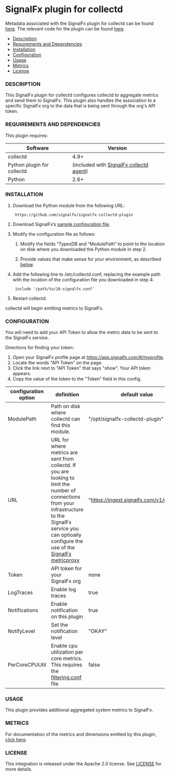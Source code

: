 # SignalFx plugin for collectd

Metadata associated with the SignalFx plugin for collectd can be found [here](https://github.com/signalfx/integrations/tree/release/signalfx-metadata). The relevant code for the plugin can be found [here](https://github.com/signalfx/collectd-signalfx/).

- [Description](#description)
- [Requirements and Dependencies](#requirements-and-dependencies)
- [Installation](#installation)
- [Configuration](#configuration)
- [Usage](#usage)
- [Metrics](#metrics)
- [License](#license)

### DESCRIPTION

This SignalFx plugin for collectd configures collectd to aggregate metrics and send them to SignalFx. This plugin also handles the association to a specific SignalFx org to the data that is being sent through the org's API token.

### REQUIREMENTS AND DEPENDENCIES

This plugin requires:

| Software          | Version        |
|-------------------|----------------|
| collectd  |  4.9+  |
| Python plugin for collectd | (included with [SignalFx collectd agent](https://github.com/signalfx/integrations/tree/master/collectd)[](sfx_link:collectd)) |
| Python    |  2.6+ |

### INSTALLATION

1. Download the Python module from the following URL:

        https://github.com/signalfx/signalfx-collectd-plugin

2. Download SignalFx’s [sample configuration file](https://github.com/signalfx/integrations/blob/master/collectd-signalfx/10-signalfx.conf).

3. Modify the configuration file as follows:

    1. Modify the fields “TypesDB and “ModulePath” to point to the location on disk where you downloaded the Python module in step 2.

    2. Provide values that make sense for your environment, as described [below](#configuration).

4. Add the following line to /etc/collectd.conf, replacing the example path with the location of the configuration file you downloaded in step 4:

        include '/path/to/10-signalfx.conf'

5. Restart collectd.

collectd will begin emitting metrics to SignalFx.

### CONFIGURATION

You will need to add your API Token to allow the metric data to be sent to the SignalFx service.

Directions for finding your token:
1. Open your SignalFx profile page at https://app.signalfx.com/#/myprofile.
2. Locate the words "API Token" on the page.
3. Click the link next to "API Token" that says "show". Your API token appears.
4. Copy the value of the token to the "Token" field in this config.

| configuration option | definition | default value |
| ---------------------|------------|---------------|
| ModulePath | Path on disk where collectd can find this module. | "/opt/signalfx-collectd-plugin" |
| URL | URL for where metrics are sent from collectd. If you are looking to limit the number of connections from your infrastructure to the SignalFx service you can optioally configure the use of the [SignalFx metricproxy](https://github.com/signalfx/integrations/tree/master/metricproxy) | "https://ingest.signalfx.com/v1/collectd" |
| Token | API token for your SignalFx org | none |
| LogTraces | Enable log traces | true |
| Notifications | Enable notification on this plugin | true |
| NotifyLevel | Set the notification level | "OKAY" |
| PerCoreCPUUtil | Enable cpu utilization per core metrics.  This requires the [filtering.conf](../collectd-match\_regex/filtering.conf) file| false |


### USAGE

This plugin provides additional aggregated system metrics to SignalFx.

### METRICS

For documentation of the metrics and dimensions emitted by this plugin, [click here](./docs).

### LICENSE

This integration is released under the Apache 2.0 license. See [LICENSE](./LICENSE) for more details.
